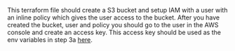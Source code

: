This terraform file should create a S3 bucket and setup IAM with a user with an inline policy which gives the user access to the bucket. After you have created the bucket, user and policy you should go to the user in the AWS console and create an access key. This access key should be used as the env variables in step 3a [here](https://backstage.io/docs/features/techdocs/using-cloud-storage#configuring-aws-s3-bucket-with-techdocs).
